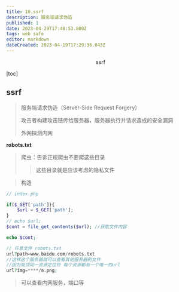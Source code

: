 ```yaml
---
title: 10.ssrf
description: 服务端请求伪造
published: 1
date: 2023-04-29T17:48:53.800Z
tags: web safe
editor: markdown
dateCreated: 2023-04-19T17:29:36.043Z
---
```


<center>ssrf</center>

[toc]

## ssrf

> 服务端请求伪造（Server-Side Request Forgery）
>
> 攻击者构建攻击链传给服务器，服务器执行并请求造成的安全漏洞
>
> 外网探测内网



**robots.txt**

> 爬虫：告诉正规爬虫不要爬这些目录
>
> > 这些目录就是应该考虑的隐私文件



> 构造

```php
// index.php

if($_GET['path']){
	$url = $_GET['path'];
}
// echo $url;
$cont = file_get_contents($url); //获取文件内容

echo $cont;
```

```php
// 任意文件 robots.txt
url?path=www.baidu.com/robots.txt
//这样这个服务器就可以查看其他服务器的文件
//因为规顶同一资源定位符 每个资源都有一个唯一的url
url?img=****/a.png;
```

> 可以查看内网服务，端口等

